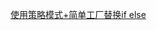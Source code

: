 [使用策略模式+简单工厂替换if else](https://blog.csdn.net/baichoufei90/article/details/105770736#:~:text=%E6%AF%8F%E4%B8%AA%E6%96%B0%E4%B8%9A%E5%8A%A1%E9%9C%80%E8%A6%81,%E4%BB%A3%E7%A0%81%E4%B8%AD%E7%9A%84if-else%E3%80%82)